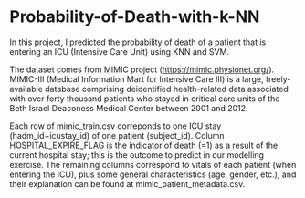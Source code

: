 # Probability-of-Death-with-k-NN
In this project, I predicted the probability of death of a patient that is entering an ICU (Intensive Care Unit) using KNN and SVM.

The dataset comes from MIMIC project (https://mimic.physionet.org/). MIMIC-III (Medical Information Mart for Intensive Care III) is a large, freely-available database comprising deidentified health-related data associated with over forty thousand patients who stayed in critical care units of the Beth Israel Deaconess Medical Center between 2001 and 2012.

Each row of mimic_train.csv correponds to one ICU stay (hadm_id+icustay_id) of one patient (subject_id). Column HOSPITAL_EXPIRE_FLAG is the indicator of death (=1) as a result of the current hospital stay; this is the outcome to predict in our modelling exercise. The remaining columns correspond to vitals of each patient (when entering the ICU), plus some general characteristics (age, gender, etc.), and their explanation can be found at mimic_patient_metadata.csv.
